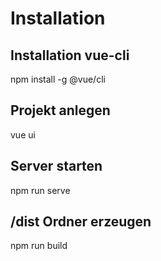 # Installation

## Installation vue-cli
npm install -g @vue/cli

## Projekt anlegen
vue ui

## Server starten
npm run serve

## /dist Ordner erzeugen
npm run build
